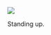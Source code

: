 ![](https://db-feed.s3.amazonaws.com/legacy/Screen_Shot_2019_10_29_at_5_33_40_PM-1572384858812.png)

Standing up.
